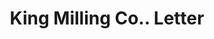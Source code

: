 ---
doi: 10.7916/D8RB8GKR
date_other: '1913'
date_other_textual: '1913'
form: correspondence
genre:
- Letters (correspondence)
name:
- King Milling Co.
object_in_context_url: https://biggert.cul.columbia.edu/items/view/ave_biggert_00636
subject_hierarchical_geographic:
- Lowell, Michigan, United States
subject_name:
- King Milling Co.
title: King Milling Co.. Letter
sort_title: King Milling Co.. Letter
call_number: ave_biggert_00636
coordinates:
- 42.933611111111105,-85.34194444444444
pid: ave_biggert_00636
identifiers: ave_biggert_00636
thumbnail: https://derivativo-3.library.columbia.edu/iiif/2/ldpd:343861/full/!256,256/0/native.jpg
permalink: /biggert/ave_biggert_00636/
layout: iiif-image-page
---